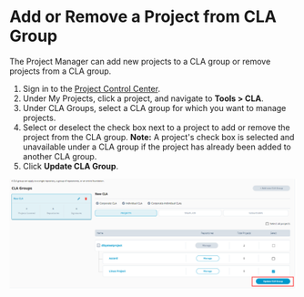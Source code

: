 # Add or Remove a Project from CLA Group

The Project Manager can add new projects to a CLA group or remove projects from a CLA group.

1. Sign in to the [Project Control Center](https://projectadmin.lfx.linuxfoundation.org/).
2. Under My Projects, click a project, and navigate to **Tools &gt; CLA**.
3. Under CLA Groups, select a CLA group for which you want to manage projects.
4. Select or deselect the check box next to a project to add or remove the project from the CLA group. **Note:** A project's check box is selected and unavailable under a CLA group if the project has already been added to another CLA group.
5. Click **Update CLA Group**.

![Add and manage projects under a cla group](../../.gitbook/assets/add-and-manage-projects-under-a-cla-group.png)

